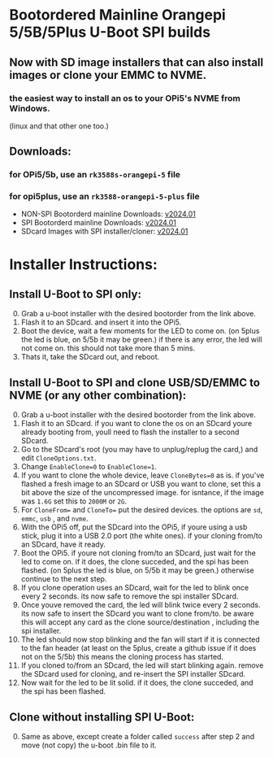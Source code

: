 # Bootordered Mainline Orangepi 5/5B/5Plus U-Boot SPI builds
## Now with SD image installers that can also install images or clone your EMMC to NVME. 

### the easiest way to install an os to your OPi5's NVME from Windows.
(linux and that other one too.)


## Downloads:


### for OPi5/5b, use an `rk3588s-orangepi-5` file 
### for opi5plus, use an `rk3588-orangepi-5-plus` file

- NON-SPI Bootorderd mainline Downloads: [v2024.01](https://github.com/ArchemedIan/Opi5-u-boot-custom/releases/tag/v2024.01-bootordered)
- SPI Bootorderd mainline Downloads: [v2024.01](https://github.com/ArchemedIan/Opi5-u-boot-custom/releases/tag/v2024.01-bootordered-spi)
- SDcard Images with SPI installer/cloner: [v2024.01](https://github.com/ArchemedIan/Opi5-u-boot-custom/releases/tag/v2024.01-bootordered-SPI-Installer-SDimages)

# Installer Instructions:

## Install U-Boot to SPI only:
0) Grab a u-boot installer with the desired bootorder from the link above.
1) Flash it to an SDcard. and insert it into the OPi5.
2) Boot the device, wait a few moments for the LED to come on. (on 5plus the led is blue, on 5/5b it may be green.) if there is any error, the led will not come on. this should not take more than 5 mins.
3) Thats it, take the SDcard out, and reboot.

## Install U-Boot to SPI and clone USB/SD/EMMC to NVME (or any other combination):
0) Grab a u-boot installer with the desired bootorder from the link above.
1) Flash it to an SDcard. if you want to clone the os on an SDcard youre already booting from, youll need to flash the installer to a second SDcard.
2) Go to the SDcard's root (you may have to unplug/replug the card,) and edit `CloneOptions.txt`.
3) Change `EnableClone=0` to `EnableClone=1`.
4) If you want to clone the whole device, leave `CloneBytes=0` as is. if you've flashed a fresh image to an SDcard or USB you want to clone, set this a bit above the size of the uncompressed image. for isntance, if the image was `1.6G` set this to `2000M` or `2G`.
5) For `CloneFrom=` and `CloneTo=` put the desired devices. the options are `sd`, `emmc`, `usb` , and `nvme`.
6) With the OPi5 off, put the SDcard into the OPi5, if youre using a usb stick, plug it into a USB 2.0 port (the white ones). if your cloning from/to an SDcard, have it ready.
7) Boot the OPi5. if youre not cloning from/to an SDcard, just wait for the led to come on. if it does, the clone succeded, and the spi has been flashed. (on 5plus the led is blue, on 5/5b it may be green.) otherwise continue to the next step.
8) If you clone operation uses an SDcard, wait for the led to blink once every 2 seconds. its now safe to remove the spi installer SDcard.
9) Once youve removed the card, the led will blink twice every 2 seconds. its now safe to insert the SDcard you want to clone from/to. be aware this will accept any card as the clone source/destination , including the spi installer. 
10) The led should now stop blinking and the fan will start if it is connected to the fan header (at least on the 5plus, create a github issue if it does not on the 5/5b) this means the cloning process has started.
11) If you cloned to/from an SDcard, the led will start blinking again. remove the SDcard used for cloning, and re-insert the SPI installer SDcard.
12) Now wait for the led to be lit solid. if it does, the clone succeded, and the spi has been flashed.

## Clone without installing SPI U-Boot:
0) Same as above, except create a folder called `success` after step 2 and move (not copy) the u-boot .bin file to it.
